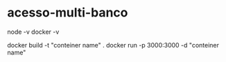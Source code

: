 # acesso-multi-banco

node -v
docker -v

docker build -t "conteiner name" .
docker run -p 3000:3000 -d "conteiner name"
